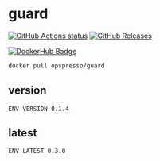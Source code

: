 # guard

[![GitHub Actions status](https://github.com/opspresso/guard/workflows/Build-Push/badge.svg)](https://github.com/opspresso/guard/actions)
[![GitHub Releases](https://img.shields.io/github/release/opspresso/guard.svg)](https://github.com/opspresso/guard/releases)

[![DockerHub Badge](http://dockeri.co/image/opspresso/guard)](https://hub.docker.com/r/opspresso/guard/)

```bash
docker pull opspresso/guard
```

## version

```
ENV VERSION 0.1.4
```

## latest

```
ENV LATEST 0.3.0
```
